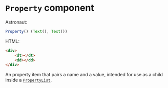 # `Property` component
Astronaut:
```javascript
Property() (Text(), Text())
```

HTML:
```html
<div>
    <dt></dt>
    <dd></dd>
</div>
```

An property item that pairs a name and a value, intended for use as a child inside a [`PropertyList`](propertylist.md).